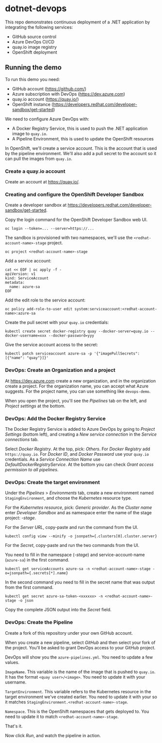 # dotnet-devops

This repo demonstrates continuous deployment of a .NET application by integrating the following services:

- GitHub source control
- Azure DevOps CI/CD
- quay.io image registry
- OpenShift deployment

## Running the demo

To run this demo you need:
- GitHub account (https://github.com/)
- Azure subscription with DevOps (https://dev.azure.com)
- quay.io account (https://quay.io/)
- OpenShift instance (https://developers.redhat.com/developer-sandbox/get-started)

We need to configure Azure DevOps with:
- A Docker Registry Service, this is used to push the .NET application image to `quay.io`.
- A Pipeline Environment, this is used to update the OpenShift resources

In OpenShift, we'll create a service account.
This is the account that is used by the pipeline environment.
We'll also add a pull secret to the account so it can pull the images from `quay.io`.


### Create a quay.io account

Create an account at https://quay.io/.

### Creating and configure the OpenShift Developer Sandbox

Create a developer sandbox at https://developers.redhat.com/developer-sandbox/get-started.

Copy the login command for the OpenShift Developer Sandbox web UI.

```
oc login --token=... --server=https://...
```

The sandbox is provisioned with two namespaces, we'll use the `<redhat-account-name>-stage` project.

```
oc project <redhat-account-name>-stage
```

Add a service account:
```
cat << EOF | oc apply -f -
apiVersion: v1
kind: ServiceAccount
metadata:
  name: azure-sa
EOF
```

Add the edit role to the service account:
```
oc policy add-role-to-user edit system:serviceaccount:<redhat-account-name>:azure-sa
```

Create the pull secret with your `quay.io` credentials:
```
kubectl create secret docker-registry quay --docker-server=quay.io --docker-username=xxx --docker-password=yyy
```

Give the service account access to the secret:
```
kubectl patch serviceaccount azure-sa -p '{"imagePullSecrets": [{"name": "quay"}]}'
```

### DevOps: Create an Organization and a project

At https://dev.azure.com create a new organization, and in the organization create a project. For the organization name, you can accept what Azure suggests. For the project name, you can use something like `devops-demo`.

When you open the project, you'll see the _Pipelines_ tab on the left, and _Project settings_ at the bottom.

### DevOps: Add the Docker Registry Service

The Docker Registry Service is added to Azure DevOps by going to _Project Settings_ (bottom left), and creating a _New service connection_ in the _Service connections_ tab.

Select _Docker Registry_. At the top, pick: _Others_. For _Docker Registry_ add `https://quay.io`. For _Docker ID_, and _Docker Password_ use your `quay.io` credentials. As a _Service Connection Name_ use _DefaultDockerRegistryService_. At the bottom you can check _Grant access permission to all pipelines_.

### DevOps: Create the target environment

Under the _Pipelines_ > _Environments_ tab, create a new environment named `StagingEnvironment`, and choose the _Kubernetes_ resource type.

For the _Kubernetes resource_, pick: _Generic provider_.
As the _Cluster name_ enter _Developer Sandbox_ and as namespace enter the name of the stage project: _<redhat-account-name>-stage_.

For the _Server URL_, copy-paste and run the command from the UI.

```
kubectl config view --minify -o jsonpath={.clusters[0].cluster.server}
```

For the _Secret_, copy-paste and run the two commands from the UI.

You need to fill in the namespace (_<redhat-account-name>-stage_) and service-account-name (`azure-sa`) in the first command.

```
kubectl get serviceAccounts azure-sa -n <redhat-account-name>-stage -o=jsonpath={.secrets[*].name}
```

In the second command you need to fill in the secret name that was output from the first command.

```
kubectl get secret azure-sa-token-<xxxxxx> -n <redhat-account-name>-stage -o json
```

Copy the complete JSON output into the _Secret_ field.

### DevOps: Create the Pipeline

Create a fork of this repository under your own GitHub account.

When you create a new pipeline, select _GitHub_ and then select your fork of the project.
You'll be asked to grant DevOps access to your GitHub project.

DevOps will show you the `azure-pipelines.yml`. You need to update a few values.

`ImageName`. This variable is the name of the image that is pushed to `quay.io`. It has the format `<quay user>/<image>`. You need to update it with your username.

`TargetEnvironment`. This variable refers to the Kubernetes resource in the target environment we've created earlier. You need to update it with your _<redhat-account-name>_ so it matches `StagingEnvironment.<redhat-account-name>-stage`.

`Namespace`. This is the OpenShift namespaces that gets deployed to. You need to update it to match `<redhat-account-name>-stage`.

That's it.

Now click _Run_, and watch the pipeline in action.
